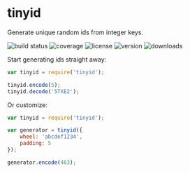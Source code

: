 # tinyid

Generate unique random ids from integer keys.

![build status](http://img.shields.io/travis/izaakschroeder/tinyid/master.svg?style=flat)
![coverage](http://img.shields.io/coveralls/izaakschroeder/tinyid/master.svg?style=flat)
![license](http://img.shields.io/npm/l/tinyid.svg?style=flat)
![version](http://img.shields.io/npm/v/tinyid.svg?style=flat)
![downloads](http://img.shields.io/npm/dm/tinyid.svg?style=flat)

Start generating ids straight away:

```javascript
var tinyid = require('tinyid');

tinyid.encode(5);
tinyid.decode('5TXE2');
```

Or customize:

```javascript
var tinyid = require('tinyid');

var generator = tinyid({
	wheel: 'abcdef1234',
	padding: 5
});

generator.encode(463);
```

[sql]: https://gist.github.com/robcowie/1539835
[codes]: http://alchemise.net/wordpress/?p=40
